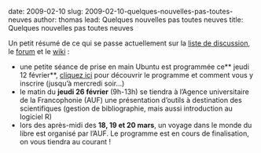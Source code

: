 date: 2009-02-10
slug: 2009-02-10-quelques-nouvelles-pas-toutes-neuves
author: thomas
lead: Quelques nouvelles pas toutes neuves
title: Quelques nouvelles pas toutes neuves
    

Un petit résumé de ce qui se passe actuellement sur la [liste de discussion](http://dakarlug.org/liste), le [forum](http://dakarlug.org/forum) et le [wiki](http://dakarlug.org/wiki) :

*   une petite séance de prise en main Ubuntu est programmée ce** jeudi 12 février**, [cliquez ici](http://dakarlug.org/wiki/PriseEnMainUbuntu12F%C3%A9vrier2009) pour découvrir le programme et comment vous y inscrire (jusqu’à mercredi soir…)
*   le matin du **jeudi 26 février** (9h-13h) se tiendra à
l’Agence universitaire de la Francophonie (AUF) une présentation
d’outils à destination des scientifiques (gestion de bibliographie,
mais aussi introduction au logiciel R)
*   lors des après-midi des **18, 19 et 20 mars**, un
voyage dans le monde du libre est organisé par l’AUF. Le programme est
en cours de finalisation, on vous tiendra au courant !

    